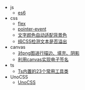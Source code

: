 * js
  * [es6](es6/index)
* css
  * [flex](css/flex)
  * [pointer-event](css/pointer-event)
  * [文字颜色自动适配背景色](css/mix-blend-mode)
  * [纯CSS检测文本是否溢出](css/scroll-snap)
* canvas
  * [对png图进行描边、填充、阴影](canvas/canvas)
  * [利用canvas实现电子签名](canvas/sign)
* ts
  * [Ts内置的23个常用工具类](ts/type)
* UnoCSS
  * [UnoCSS](unocss/index)
